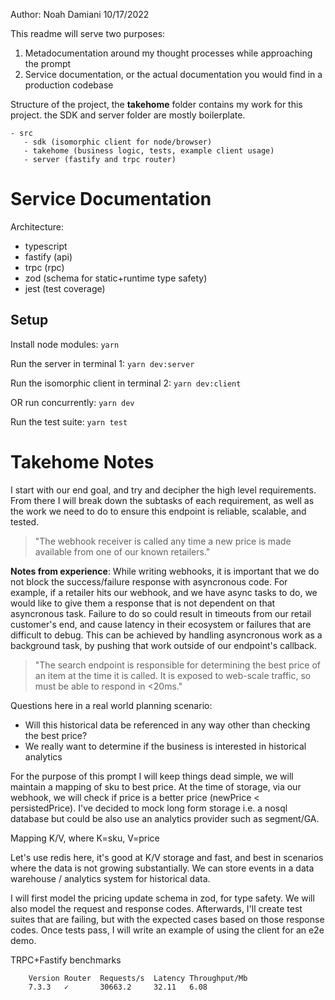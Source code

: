 Author: 
Noah Damiani
10/17/2022

This readme will serve two purposes: 
1. Metadocumentation around my thought processes while approaching the prompt
2. Service documentation, or the actual documentation you would find in a production codebase

Structure of the project, the **takehome** folder contains my work for this project. the SDK and server folder are mostly boilerplate.
```
- src
   - sdk (isomorphic client for node/browser)
   - takehome (business logic, tests, example client usage)
   - server (fastify and trpc router)
```


# Service Documentation
Architecture:
- typescript
- fastify (api)
- trpc (rpc)
- zod (schema for static+runtime type safety)
- jest (test coverage)

## Setup
Install node modules:
`yarn`


Run the server in terminal 1: 
`yarn dev:server`

Run the isomorphic client in terminal 2: 
`yarn dev:client`

OR run concurrently: 
`yarn dev`

Run the test suite: 
`yarn test`

# Takehome Notes
I start with our end goal, and try and decipher the high level requirements. From there I will break down the subtasks of each requirement, as well as the work we need to do to ensure this endpoint is reliable, scalable, and tested.

> "The webhook receiver is called any time a new price is made available from one of our known retailers."

**Notes from experience**: While writing webhooks, it is important that we do not block the success/failure response with asyncronous code. For example, if a retailer hits our webhook, and we have async tasks to do, we would like to give them a response that is not dependent on that asyncronous task. Failure to do so could result in timeouts from our retail customer's end, and cause latency in their ecosystem or failures that are difficult to debug. This can be achieved by handling asyncronous work as a background task, by pushing that work outside of our endpoint's callback.

> "The search endpoint is responsible for determining the best price of an item at the time it is called. It is exposed to web-scale traffic, so must be able to respond in <20ms."

Questions here in a real world planning scenario:

- Will this historical data be referenced in any way other than checking the best price?
- We really want to determine if the business is interested in historical analytics

For the purpose of this prompt I will keep things dead simple, we will maintain a mapping of sku to best price. At the time of storage, via our webhook, we will check if price is a better price (newPrice < persistedPrice). I've decided to mock long form storage i.e. a nosql database but could be also use an analytics provider such as segment/GA.

Mapping K/V,  where K=sku, V=price

Let's use redis here, it's good at K/V storage and fast, and best in scenarios where the data is not growing substantially. We can store events in a data warehouse / analytics system for historical data.

I will first model the pricing update schema in zod, for type safety. We will also model the request and response codes. Afterwards, I'll create test suites that are failing, but with the expected cases based on those response codes. Once tests pass, I will write an example of using the client for an e2e demo.

TRPC+Fastify benchmarks

        Version	Router	Requests/s	Latency	Throughput/Mb
        7.3.3	✓	    30663.2	    32.11	6.08

